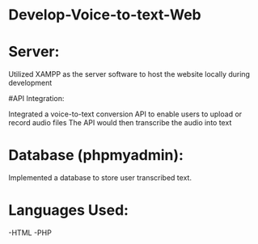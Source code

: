 # Develop-Voice-to-text-Web

# Server:
Utilized XAMPP as the server software to host the website locally during development

#API Integration:

Integrated a voice-to-text conversion API to enable users to upload or record audio files
The API would then transcribe the audio into text

# Database (phpmyadmin):
Implemented a database to store user transcribed text.

# Languages Used:
-HTML
-PHP

